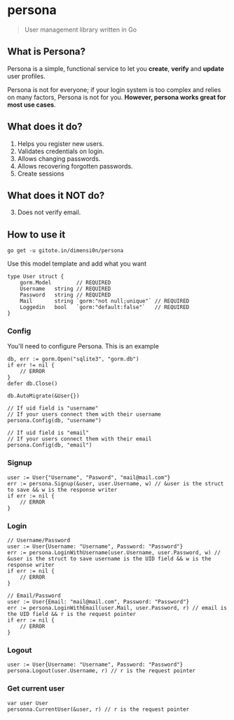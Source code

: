 # persona

> User management library written in Go

## What is Persona?

Persona is a simple, functional service to let you **create**, **verify** and **update** user profiles.

Persona is not for everyone; if your login system is too complex and relies on many factors, Persona is not for you. **However, persona works great for most use cases**.

## What does it do?
1. Helps you register new users.
3. Validates credentials on login.
5. Allows changing passwords.
6. Allows recovering forgotten passwords.
7. Create sessions

## What does it NOT do?
3. Does not verify email.

## How to use it

    go get -u gitote.in/dimensi0n/persona
    
Use this model template and add what you want

```golang
type User struct {
	gorm.Model        // REQUIRED
	Username   string // REQUIRED
	Password   string // REQUIRED
	Mail       string `gorm:"not null;unique"` // REQUIRED
	Loggedin   bool   `gorm:"default:false"`   // REQUIRED
}
```

### Config

You'll need to configure Persona. This is an example

```golang
db, err := gorm.Open("sqlite3", "gorm.db")
if err != nil {
	// ERROR
}
defer db.Close()

db.AutoMigrate(&User{})

// If uid field is "username"
// If your users connect them with their username
persona.Config(db, "username")

// If uid field is "email"
// If your users connect them with their email
persona.Config(db, "email")
```

### Signup

```golang
user := User{"Username", "Pasword", "mail@mail.com"}
err := persona.Signup(&user, user.Username, w) // &user is the struct to save && w is the response writer
if err := nil {
    // ERROR 
}
```

### Login

```golang
// Username/Password
user := User{Username: "Username", Password: "Password"}
err := persona.LoginWithUsername(user.Username, user.Password, w) // &user is the struct to save username is the UID field && w is the response writer
if err := nil {
    // ERROR 
}

// Email/Password
user := User{Email: "mail@mail.com", Password: "Password"}
err := persona.LoginWithEmail(user.Mail, user.Password, r) // email is the UID field && r is the request pointer
if err := nil {
    // ERROR 
}
```

### Logout

```golang
user := User{Username: "Username", Password: "Password"}
persona.Logout(user.Username, r) // r is the request pointer
```

### Get current user

```golang
var user User
personna.CurrentUser(&user, r) // r is the request pointer
```
